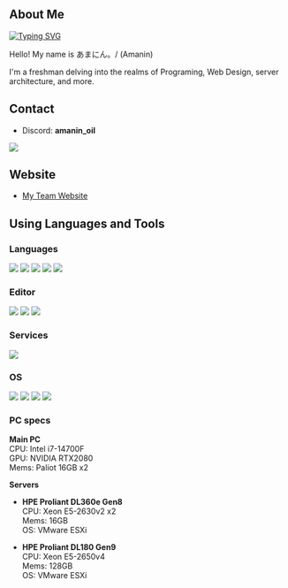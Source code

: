 ## About Me<br>
[![Typing SVG](https://readme-typing-svg.herokuapp.com?font=Karla&size=32&pause=400&color=F7F7F7&random=false&width=435&lines=Thanks+for+being+here!%F0%9F%A4%97;I'm+Amanin.;Nice+to+meet+YOU!%F0%9F%98%99)](https://git.io/typing-svg)

Hello! My name is あまにん。/ (Amanin)

I'm a freshman delving into the realms of Programing, Web Design, server architecture, and more.

## Contact<br>

- Discord: **amanin_oil**

[![](https://img.shields.io/badge/Twitter-1DA1F2?style=for-the-badge&logo=twitter&logoColor=white)](https://twitter.com/4mani0il)


## Website

- [My Team Website](https://unitze.net)


## Using Languages and Tools

### Languages
![](https://img.shields.io/badge/Javascript-276DC3.svg?logo=javascript&style=flat)
![](https://img.shields.io/badge/-Python-F9DC3E.svg?logo=python&style=flat)
![](https://img.shields.io/badge/-HTML5-333.svg?logo=html5&style=flat)
![](https://img.shields.io/badge/-CSS3-1572B6.svg?logo=css3&style=flat)
![](https://img.shields.io/badge/-React-555.svg?logo=react&style=flat)

### Editor
![](https://img.shields.io/badge/-Visual%20Studio%20Code-007ACC.svg?logo=visual-studio-code&style=flat)
![](https://img.shields.io/badge/-Vim-019733.svg?logo=vim&style=flat)
![](https://img.shields.io/badge/-Atom-66595C.svg?logo=atom&style=flat)

### Services
![](https://img.shields.io/badge/-Oracle-f80000.svg?logo=oracle&style=flat)

### OS
![](https://img.shields.io/badge/-Linux-6C6694.svg?logo=linux&style=flat)
![](https://img.shields.io/badge/-Windows-0078D6.svg?logo=windows&style=flat)
![](https://img.shields.io/badge/-RedHat-EE0000.svg?logo=red-hat&style=flat)
![](https://img.shields.io/badge/-Linux-6C6694.svg?logo=linux&style=flat)

### PC specs
**Main PC**<br>
CPU: Intel i7-14700F<br>
GPU: NVIDIA RTX2080<br>
Mems: Paliot 16GB x2

**Servers**
- **HPE Proliant DL360e Gen8**<br>
CPU: Xeon E5-2630v2 x2<br>
Mems: 16GB<br>
OS: VMware ESXi<br>

- **HPE Proliant DL180 Gen9**<br>
CPU: Xeon E5-2650v4<br>
Mems: 128GB<br>
OS: VMware ESXi
